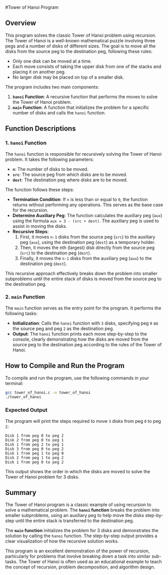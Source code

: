 #Tower of Hanoi Program

## Overview
This program solves the classic Tower of Hanoi problem using recursion. The Tower of Hanoi is a well-known mathematical puzzle involving three pegs and a number of disks of different sizes. The goal is to move all the disks from the source peg to the destination peg, following these rules:
- Only one disk can be moved at a time.
- Each move consists of taking the upper disk from one of the stacks and placing it on another peg.
- No larger disk may be placed on top of a smaller disk.

The program includes two main components:
1. **`hanoi` Function**: A recursive function that performs the moves to solve the Tower of Hanoi problem.
2. **`main` Function**: A function that initializes the problem for a specific number of disks and calls the `hanoi` function.

## Function Descriptions

### 1. `hanoi` Function
The `hanoi` function is responsible for recursively solving the Tower of Hanoi problem. It takes the following parameters:
- **`n`**: The number of disks to be moved.
- **`src`**: The source peg from which disks are to be moved.
- **`dest`**: The destination peg where disks are to be moved.

The function follows these steps:
- **Termination Condition**: If `n` is less than or equal to `0`, the function returns without performing any operations. This serves as the base case for the recursion.
- **Determine Auxiliary Peg**: The function calculates the auxiliary peg (`aux`) using the formula `aux = 3 - (src + dest)`. The auxiliary peg is used to assist in moving the disks.
- **Recursive Steps**:
  1. First, it moves `n-1` disks from the source peg (`src`) to the auxiliary peg (`aux`), using the destination peg (`dest`) as a temporary holder.
  2. Then, it moves the nth (largest) disk directly from the source peg (`src`) to the destination peg (`dest`).
  3. Finally, it moves the `n-1` disks from the auxiliary peg (`aux`) to the destination peg (`dest`).

This recursive approach effectively breaks down the problem into smaller subproblems until the entire stack of disks is moved from the source peg to the destination peg.

### 2. `main` Function
The `main` function serves as the entry point for the program. It performs the following tasks:
- **Initialization**: Calls the `hanoi` function with `3` disks, specifying peg `0` as the source peg and peg `2` as the destination peg.
- **Output**: The `hanoi` function prints each move step-by-step to the console, clearly demonstrating how the disks are moved from the source peg to the destination peg according to the rules of the Tower of Hanoi.

## How to Compile and Run the Program
To compile and run the program, use the following commands in your terminal:

```sh
gcc tower_of_hanoi.c -o tower_of_hanoi
./tower_of_hanoi
```

### Expected Output
The program will print the steps required to move `3` disks from peg `0` to peg `2`:

```
Disk 1 from peg 0 to peg 2
Disk 2 from peg 0 to peg 1
Disk 1 from peg 2 to peg 1
Disk 3 from peg 0 to peg 2
Disk 1 from peg 1 to peg 0
Disk 2 from peg 1 to peg 2
Disk 1 from peg 0 to peg 2
```

This output shows the order in which the disks are moved to solve the Tower of Hanoi problem for 3 disks.

## Summary
The Tower of Hanoi program is a classic example of using recursion to solve a mathematical problem. The **`hanoi` function** breaks the problem into smaller subproblems, using an auxiliary peg to help move the disks step-by-step until the entire stack is transferred to the destination peg.

The **`main` function** initializes the problem for 3 disks and demonstrates the solution by calling the `hanoi` function. The step-by-step output provides a clear visualization of how the recursive solution works.

This program is an excellent demonstration of the power of recursion, particularly for problems that involve breaking down a task into similar sub-tasks. The Tower of Hanoi is often used as an educational example to teach the concept of recursion, problem decomposition, and algorithm design.